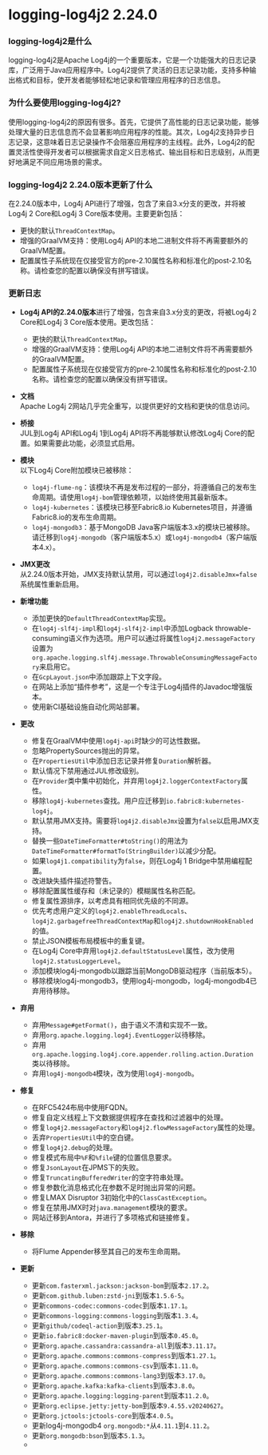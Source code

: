# logging-log4j2 2.24.0
### logging-log4j2是什么

logging-log4j2是Apache Log4j的一个重要版本，它是一个功能强大的日志记录库，广泛用于Java应用程序中。Log4j2提供了灵活的日志记录功能，支持多种输出格式和目标，使开发者能够轻松地记录和管理应用程序的日志信息。

### 为什么要使用logging-log4j2?

使用logging-log4j2的原因有很多。首先，它提供了高性能的日志记录功能，能够处理大量的日志信息而不会显著影响应用程序的性能。其次，Log4j2支持异步日志记录，这意味着日志记录操作不会阻塞应用程序的主线程。此外，Log4j2的配置灵活性使得开发者可以根据需求自定义日志格式、输出目标和日志级别，从而更好地满足不同应用场景的需求。

### logging-log4j2 2.24.0版本更新了什么

在2.24.0版本中，Log4j API进行了增强，包含了来自3.x分支的更改，并将被Log4j 2 Core和Log4j 3 Core版本使用。主要更新包括：

- 更快的默认`ThreadContextMap`。
- 增强的GraalVM支持：使用Log4j API的本地二进制文件将不再需要额外的GraalVM配置。
- 配置属性子系统现在仅接受官方的pre-2.10属性名称和标准化的post-2.10名称。请检查您的配置以确保没有拼写错误。

### 更新日志

- **Log4j API的2.24.0版本**进行了增强，包含来自3.x分支的更改，将被Log4j 2 Core和Log4j 3 Core版本使用。更改包括：
  - 更快的默认`ThreadContextMap`。
  - 增强的GraalVM支持：使用Log4j API的本地二进制文件将不再需要额外的GraalVM配置。
  - 配置属性子系统现在仅接受官方的pre-2.10属性名称和标准化的post-2.10名称。请检查您的配置以确保没有拼写错误。

- **文档**  
  Apache Log4j 2网站几乎完全重写，以提供更好的文档和更快的信息访问。

- **桥接**  
  JUL到Log4j API和Log4j 1到Log4j API将不再能够默认修改Log4j Core的配置。如果需要此功能，必须显式启用。

- **模块**  
  以下Log4j Core附加模块已被移除：
  - `log4j-flume-ng`：该模块不再是发布过程的一部分，将遵循自己的发布生命周期。请使用`log4j-bom`管理依赖项，以始终使用其最新版本。
  - `log4j-kubernetes`：该模块已移至Fabric8.io Kubernetes项目，并遵循Fabric8.io的发布生命周期。
  - `log4j-mongodb3`：基于MongoDB Java客户端版本3.x的模块已被移除。请迁移到`log4j-mongodb`（客户端版本5.x）或`log4j-mongodb4`（客户端版本4.x）。

- **JMX更改**  
  从2.24.0版本开始，JMX支持默认禁用，可以通过`log4j2.disableJmx=false`系统属性重新启用。

- **新增功能**  
  - 添加更快的`DefaultThreadContextMap`实现。
  - 在`log4j-slf4j-impl`和`log4j-slf4j2-impl`中添加Logback throwable-consuming语义作为选项。用户可以通过将属性`log4j2.messageFactory`设置为`org.apache.logging.slf4j.message.ThrowableConsumingMessageFactory`来启用它。
  - 在`GcpLayout.json`中添加跟踪上下文字段。
  - 在网站上添加“插件参考”，这是一个专注于Log4j插件的Javadoc增强版本。
  - 使用新CI基础设施自动化网站部署。

- **更改**  
  - 修复在GraalVM中使用`log4j-api`时缺少的可达性数据。
  - 忽略PropertySources抛出的异常。
  - 在`PropertiesUtil`中添加日志记录并修复`Duration`解析器。
  - 默认情况下禁用通过JUL修改级别。
  - 在`Provider`类中集中初始化，并弃用`log4j2.loggerContextFactory`属性。
  - 移除`log4j-kubernetes`查找。用户应迁移到`io.fabric8:kubernetes-log4j`。
  - 默认禁用JMX支持。需要将`log4j2.disableJmx`设置为`false`以启用JMX支持。
  - 替换一些`DateTimeFormatter#toString()`的用法为`DateTimeFormatter#formatTo(StringBuilder)`以减少分配。
  - 如果`log4j1.compatibility`为`false`，则在Log4j 1 Bridge中禁用编程配置。
  - 改进缺失插件描述符警告。
  - 移除配置属性缓存和（未记录的）模糊属性名称匹配。
  - 修复属性源排序，以考虑具有相同优先级的不同源。
  - 优先考虑用户定义的`log4j2.enableThreadLocals`、`log4j2.garbagefreeThreadContextMap`和`log4j2.shutdownHookEnabled`的值。
  - 禁止JSON模板布局模板中的重复键。
  - 在Log4j Core中弃用`log4j2.defaultStatusLevel`属性，改为使用`log4j2.statusLoggerLevel`。
  - 添加模块log4j-mongodb以跟踪当前MongoDB驱动程序（当前版本5）。
  - 移除模块log4j-mongodb3，使用log4j-mongodb，log4j-mongodb4已弃用待移除。

- **弃用**  
  - 弃用`Message#getFormat()`，由于语义不清和实现不一致。
  - 弃用`org.apache.logging.log4j.EventLogger`以待移除。
  - 弃用`org.apache.logging.log4j.core.appender.rolling.action.Duration`类以待移除。
  - 弃用`log4j-mongodb4`模块，改为使用`log4j-mongodb`。

- **修复**  
  - 在RFC5424布局中使用FQDN。
  - 修复自定义线程上下文数据提供程序在查找和过滤器中的处理。
  - 修复`log4j2.messageFactory`和`log4j2.flowMessageFactory`属性的处理。
  - 丢弃`PropertiesUtil`中的空白键。
  - 修复`log4j2.debug`的处理。
  - 修复模式布局中`%F`和`%file`键的位置信息要求。
  - 修复`JsonLayout`在JPMS下的失败。
  - 修复`TruncatingBufferedWriter`的空字符串处理。
  - 修复参数化消息格式化在参数不足时抛出异常的问题。
  - 修复LMAX Disruptor 3初始化中的`ClassCastException`。
  - 修复在禁用JMX时对`java.management`模块的要求。
  - 网站迁移到Antora，并进行了多项格式和链接修复。

- **移除**  
  - 将Flume Appender移至其自己的发布生命周期。

- **更新**  
  - 更新`com.fasterxml.jackson:jackson-bom`到版本`2.17.2`。
  - 更新`com.github.luben:zstd-jni`到版本`1.5.6-5`。
  - 更新`commons-codec:commons-codec`到版本`1.17.1`。
  - 更新`commons-logging:commons-logging`到版本`1.3.4`。
  - 更新`github/codeql-action`到版本`3.25.1`。
  - 更新`io.fabric8:docker-maven-plugin`到版本`0.45.0`。
  - 更新`org.apache.cassandra:cassandra-all`到版本`3.11.17`。
  - 更新`org.apache.commons:commons-compress`到版本`1.27.1`。
  - 更新`org.apache.commons:commons-csv`到版本`1.11.0`。
  - 更新`org.apache.commons:commons-lang3`到版本`3.17.0`。
  - 更新`org.apache.kafka:kafka-clients`到版本`3.8.0`。
  - 更新`org.apache.logging:logging-parent`到版本`11.2.0`。
  - 更新`org.eclipse.jetty:jetty-bom`到版本`9.4.55.v20240627`。
  - 更新`org.jctools:jctools-core`到版本`4.0.5`。
  - 更新log4j-mongodb4 `org.mongodb:*`从`4.11.1`到`4.11.2`。
  - 更新`org.mongodb:bson`到版本`5.1.3`。
  -